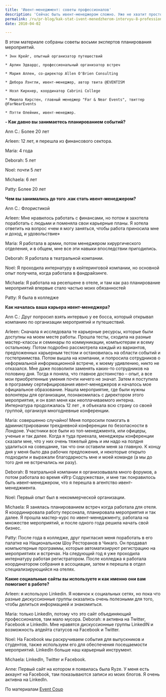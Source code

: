 ```yaml
---
title: 'Ивент-менеджмент: советы профессионалов'
description: 'Сейчас быть ивент-менеджером сложно. Уже не хватит просто пройти курсы разослать резюме. В этом материале собраны советы восьми экспертов планирования мероприятий.  * Энн Крейг, опытный организатор путешествий  * Арлин Эдвардс, профессиональный организатор встреч  * Мария Аллен, со-директор Allen O&#039;Brien Consulting'
permalink: /ru/pr-blog/kak-stat-ivent-menedzherom-intervyu-8-professionalov-chast-i
date: 2010-04-02

---
```


В этом материале собраны советы восьми экспертов  планирования мероприятий.

    * Энн Крейг, опытный организатор путешествий

    * Арлин Эдвардс, профессиональный организатор встреч

    * Мария Аллен, со-директор Allen O'Brien Consulting

    * Дебора Лэнгли, ивент-менеджер, автор твита @EVENTISM

    * Ноэл Киркнер, координатор Cabrini College

    * Мишела Кирстен, главный менеджер "Far & Near Events", твиттер @FarNearEvents

    * Пэтти Олейник, ивент-менеджер.

<strong> - Как давно вы занимаетесь планированием событий?</strong>

Ann C.:   Более 20 лет

Arleen:   12 лет, я перешла из финансового сектора.

Maria:   4 года

Deborah:   5 лет

Noel:  почти 5 лет

Michaela:  6 лет

Patty:   Более 20 лет

<strong>Чем вы занимались до того .как стать ивент-менеджером?</strong>

Ann C.:  Флористикой

Arleen:  Мне нравилось работать с финансами, но потом я захотела поработать с людьми и поменяла свои карьерные планы. Я хотела ответить на вопрос «чем я могу заняться, чтобы работа приносила мне и доход, и удовольствие»

Maria:   Я работала в армии, потом менеджером хирургического отделения, и в общем, мне все эти навыки впоследствии пригодились.

Deborah:   Я работала в театральной компании.

Noel:  Я проходила интернатуру в кейтеринговой компании, но основной опыт получила, когда работала в фандрайзинге.

Michaela:  Я работала на ресепшене в отеле, и там как раз планирование мероприятий впервые стало частью моих обязанностей

Patty:   Я была в колледже

<strong>Как началась ваша карьера ивент-менеджера?</strong>

Ann C.:   Друг попросил взять интервью у ее босса, который открывал компанию по организации мероприятий и путешествий.

Arleen:   Сначала я исследовала те карьерные ресурсы, которые были доступны на моем месте работы. Прошла тесты, сходила на разные мастер-классы и семинары по коммуникации, компьютерам и всему остальному.  Потом подробно рассмотрела каждый из вариантов, предложенных карьерным тестом и остановилась на области событий и гостеприимства. Потом вышла на компании, и попросила сотрудников о неформальной информационной встрече, к моему удивлению, никто не отказался. Мне даже позволили заменять каких-то сотрудников на половину дня. Тогда я поняла,  что главное достоинство – опыт, а все мои приобретенные умения почти ничего не значат. Затем я поступила в программу сертифицирования ивент-менеджеров и началось мое официальное образование. Нашла мероприятие, где были нужны волонтеры для организации, познакомилась с директором этого мероприятия, и он взял меня как неоплачиваемого интерна. Интернатура продолжалась 12 лет , я объехала всю страну со своей группой, организуя многодневные конференции.

Maria:   совершенно случайно! Меня попросили помогать в администрировании трехдневной конференции по безопасности в Лондоне. Участники все были из топ-менеджмента, или офицеры, ученые и так далее. Когда я туда приехала, менеджеры конференции сказали мне, что у них очень тяжелый день и им надо на полдня удалиться на совещание, так что они оставили меня за главную. К концу дня у меня было два рабочих предложения, и некоторые открыто подходили и выражали благодарность  мне и моей команде (а мы до того дня не встречались ни разу).

Deborah:  В театральной компании я организовывала много форумов, а потом работала во время «Игр Содружества», и мне так понравилось быть ивент-менеджером, что я перешла в агентство ивент-менеджмента.

Noel:   Первый опыт был в некоммерческой организации.

Michaela:   Я занялась планированием встреч когда работала для отеля. Я координировала работу персонала, планировала мероприятия и так далее. Я прошла мастер-курс по ивент-менеджменту, работала на множестве мероприятий, и после одного года решила начать свой бизнес.

Patty:   После года в колледже, друг пригласил меня поработать в его палатке на Национальном Шоу Ресторанов в Чикаго. Он продавал компьютерные программы, которые автоматизируют регистрацию на мероприятиях и встречах.  На следующий год я уже проходила интернатуру работая регистратором. После колледжа я работала координатором собрания в ассоциации, затем я перешла в отдел специализирующийся на отелях.

<strong>Какие социальные сайты вы используете и как именно они вам помогают в работе?</strong>

Arleen: я использую Linkedin. Я новичок к социальных сетях, но пока что разные дискуссионные группы оказались очень полезными для того, чтобы делиться информацией и знакомиться.

Maria:   только  LinkedIn, потому что это сайт объединяющий профессионалов, там мало мусора. Deborah:  я активна на Twitter, Facebook и  LinkedIn. Мне нравятся дискуссионные группы LinkedIN и возможность апдейта статусов на Facebook и Twitter.

Noel:   На Facebook мы раскручиваем события для выпускников и студентов,  также используем его для  обеспечения посещаемости мероприятий.  LinkedIn больше наш карьерный инструмент.

Michaela:   LinkedIn, Twitter и Facebook.

Anne:   Первый сайт на котором я появилась была Ryze. У меня есть аккаунт на Facebook, там показываются записи из моих блогов.  Я очень активна на  LinkedIn.

По материалам <a href="https://www.eventcoup.com/event-planning-careers-how-to-become-an-event?utm_source=feedburner&amp;utm_medium=feed&amp;utm_campaign=Feed%3A+EventManagementBlog+(Event+Coup)">Event Coup</a>

